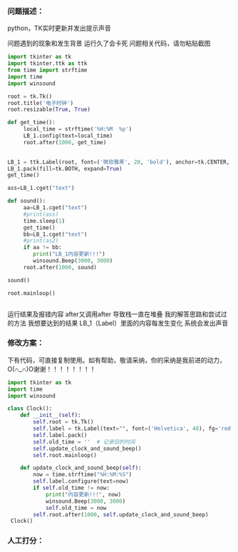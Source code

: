 ### 问题描述：
<p>python，TK实时更新并发出提示声音</p>
问题遇到的现象和发生背景
运行久了会卡死
问题相关代码，请勿粘贴截图

```python
import tkinter as tk
import tkinter.ttk as ttk
from time import strftime
import time
import winsound

root = tk.Tk()
root.title('电子时钟')
root.resizable(True, True)

def get_time():
     local_time = strftime('%H:%M  %p')
     LB_1.config(text=local_time)
     root.after(1000, get_time)
     

LB_1 = ttk.Label(root, font=('微软雅黑', 20, 'bold'), anchor=tk.CENTER, background='#008CBA', foreground='white')
LB_1.pack(fill=tk.BOTH, expand=True)
get_time() 

ass=LB_1.cget("text")

def sound():
     aa=LB_1.cget("text")
     #print(ass)
     time.sleep(1)
     get_time() 
     bb=LB_1.cget("text")
     #print(as2)
     if aa != bb:
        print("LB_1内容更新!!!")
        winsound.Beep(3000, 3000)
     root.after(1000, sound)

sound()

root.mainloop()



```
运行结果及报错内容
after又调用after 导致栈一直在堆叠
我的解答思路和尝试过的方法
我想要达到的结果
LB_1（Label）里面的内容每发生变化 系统会发出声音 
### 修改方案：
下有代码，可直接复制使用。如有帮助，敬请采纳，你的采纳是我前进的动力，O(∩_∩)O谢谢！！！！！！！！

```python
import tkinter as tk
import time
import winsound

class Clock():
    def __init__(self):
        self.root = tk.Tk()
        self.label = tk.Label(text="", font=('Helvetica', 48), fg='red')
        self.label.pack()
        self.old_time = ''  # 记录旧的时间
        self.update_clock_and_sound_beep()
        self.root.mainloop()

    def update_clock_and_sound_beep(self):
        now = time.strftime("%H:%M:%S")
        self.label.configure(text=now)
        if self.old_time != now:
            print("内容更新!!!", now)
            winsound.Beep(3000, 3000)
            self.old_time = now
        self.root.after(1000, self.update_clock_and_sound_beep)
 Clock()

```

### 人工打分：
